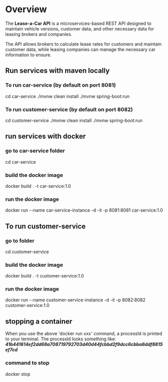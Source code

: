 # Overview
The **Lease-a-Car API** is a microservices-based REST API designed to maintain vehicle versions, customer data, and other necessary data for leasing brokers and companies. 

The API allows brokers to calculate lease rates for customers and maintain customer data, while leasing companies can manage the necessary car information to ensure.

## Run services with maven locally

### To run car-service (by default on port 8081)
cd car-service
./mvnw clean install
./mvnw spring-boot:run

### To run customer-service (by default on port 8082)
cd customer-service
./mvnw clean install
./mvnw spring-boot:run

## run services with docker

### go to car-service folder
cd car-service
### build the docker image
docker build . -t car-service:1.0
### run the docker image
docker run --name car-service-instance -d -it -p 8081:8081 car-service:1.0

## To run customer-service
### go to folder
cd customer-service
### build the docker image
docker build . -t customer-service:1.0
### run the docker image
docker run --name customer-service-instance -d -it -p 8082:8082 customer-service:1.0

## stopping a container
When you use the above 'docker run xxx' command, a processId is printed to your terminal. The processId looks something like: ***41b441614ef2dd68a708719792703d40d44fcbbd2f9dcc6cbba6ddf8815ef7cd***
### command to stop
docker stop <TheProcessId>

